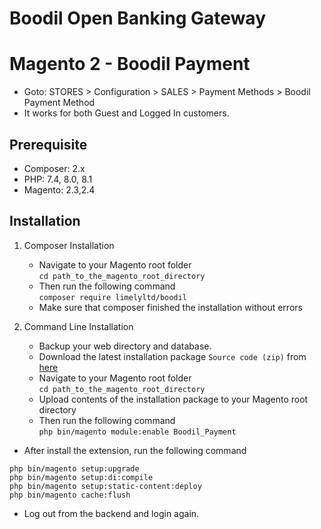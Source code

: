 # Boodil Open Banking Gateway
# Magento 2 - Boodil Payment
- Goto: STORES > Configuration > SALES > Payment Methods > Boodil Payment Method
- It works for both Guest and Logged In customers.

## **Prerequisite**
- Composer: 2.x
- PHP: 7.4, 8.0, 8.1
- Magento: 2.3,2.4

## **Installation** 
1. Composer Installation
      - Navigate to your Magento root folder<br />
            `cd path_to_the_magento_root_directory`
      - Then run the following command<br />
            `composer require limelyltd/boodil`<br />
      - Make sure that composer finished the installation without errors

 2. Command Line Installation
      - Backup your web directory and database.
      - Download the latest installation package `Source code (zip)` from [here](https://github.com/Limely/boodil/releases/)
      - Navigate to your Magento root folder<br />
            `cd path_to_the_magento_root_directory`<br />
      - Upload contents of the installation package to your Magento root directory
      - Then run the following command<br />
            `php bin/magento module:enable Boodil_Payment`<br />

- After install the extension, run the following command
```
php bin/magento setup:upgrade
php bin/magento setup:di:compile
php bin/magento setup:static-content:deploy
php bin/magento cache:flush
```
- Log out from the backend and login again.
